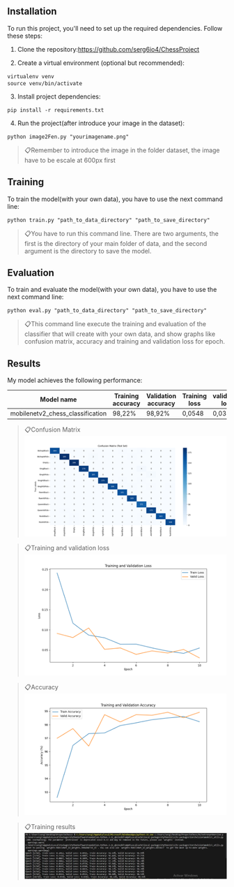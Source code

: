 ## Installation

To run this project, you'll need to set up the required dependencies. Follow these steps:

1. Clone the repository:https://github.com/serg6io4/ChessProject

2. Create a virtual environment (optional but recommended):

```env
virtualenv venv
source venv/bin/activate
```

3. Install project dependencies:

```setup
pip install -r requirements.txt
```

4. Run the project(after introduce your image in the dataset):
```setup
python image2Fen.py "yourimagename.png"
```
>📋Remember to introduce the image in the folder dataset, the image have to be escale at 600px first

## Training

To train the model(with your own data), you have to use the next command line:

```train
python train.py "path_to_data_directory" "path_to_save_directory"
```
>📋You have to run this command line. There are two arguments, the first is the directory of your main folder of data, and the second argument is the directory to save the model.

## Evaluation

To train and evaluate the model(with your own data), you have to use the next command line:

```eval
python eval.py "path_to_data_directory" "path_to_save_directory"
```
>📋This command line execute the training and evaluation of the classifier that will create with your own data, and show graphs like confusion matrix, accuracy and training and validation loss for epoch.

## Results 

My model achieves the following performance:

| Model name                         | Training accuracy | Validation accuracy | Training loss| validation loss|
|------------------------------------|-------------------|---------------------|--------------|----------------|
| mobilenetv2_chess_classification   |        98,22%     |         98,92%      |     0,0548   |      0,0302    |

>📋Confusion Matrix
![ConfusionMatrix](Graphs/Confusion_Matrix_4.png)

>📋Training and validation loss
![Training&validationloss](Graphs/entrenamiento_y_validacion_perdida_4.png)

>📋Accuracy
![Accuracy](Graphs/Precision(entrenamiento_validacion)_4.png)

>📋Training results
![Results](Graphs/Training_results.jpg)